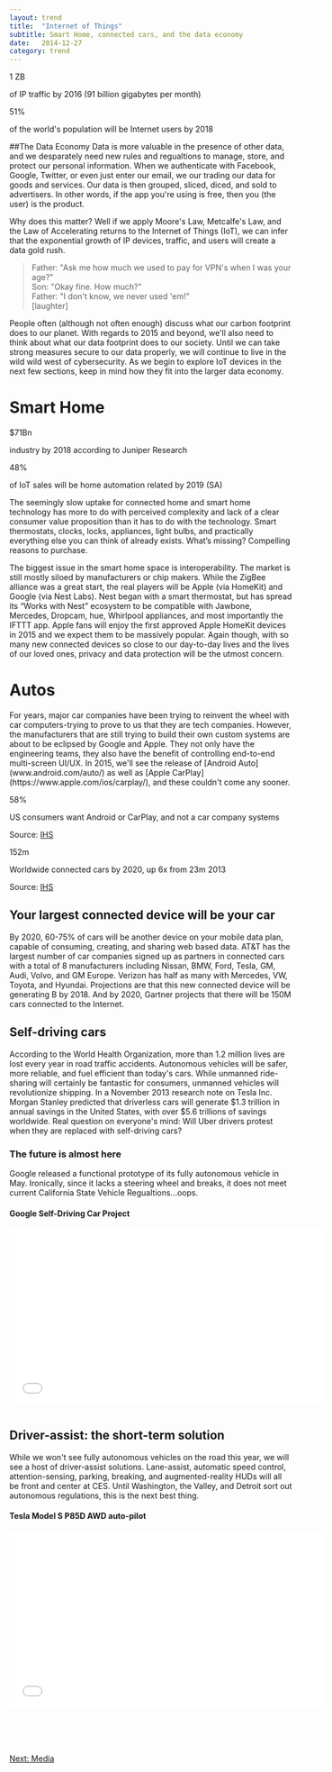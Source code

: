 ```yaml
---
layout: trend
title:  "Internet of Things"
subtitle: Smart Home, connected cars, and the data economy
date:   2014-12-27
category: trend
---
```


<!-- ##The Zettabyte (ZB) era
####More tubes ;-) -->
<!-- 
- By 2018, there will be nearly four billion global Internet users (more than 51 percent of the world's population), up from 2.5 billion in 2013
- Annual global IP traffic will pass the zettabyte (1000 exabytes) threshold by the end of 2016, and will reach 1.6 zettabytes per year by 2018. In 2016, global IP traffic will reach 1.1 zettabytes per year or 91.3 exabytes (one billion gigabytes) per month, and by 2018, global IP traffic will reach 1.6 zettabytes per year or 131.9exabytes per month.
- Global IP traffic has increased 5x over the past 5 years, and will increase threefold over 3x 5years. Overall, IP traffic will grow at a compound annual growth rate (CAGR) of 21 percent from 2013 to 2018.
- 2 internet devices per capita by 2018
- Broadband speeds will nearly triple by 2018. By 2018, global fixed broadband speeds will reach 42 Mbps, upfrom 16 Mbps in 2013.
 -->
<div class="grid">
	<div class="col-1-2-xs">
        <div class="stat">
            <p class="stat-num">1 ZB</p>
            <p class="stat-text">of IP traffic by 2016 (91 billion gigabytes per month)</p>
            <!-- <div class="source pull-right">Source: <a href="http://www.autonews.com/article/20140110/OEM06/301109910/the-race-to-market-the-connected-car">Cisco VNI</a></div> -->
        </div>
	</div>
	<div class="col-1-2-xs">
        <div class="stat">
            <p class="stat-num">51%</p>
            <p class="stat-text">of the world's population will be Internet users by 2018 </p>
            <!-- <div class="source pull-right">Source: <a href="http://www.autonews.com/article/20140110/OEM06/301109910/the-race-to-market-the-connected-car">Cisco VNI</a></div> -->
        </div>
	</div>
</div>



##The Data Economy
Data is more valuable in the presence of other data, and we desparately need new rules and regualtions to manage, store, and protect our personal information. When we authenticate with Facebook, Google, Twitter, or even just enter our email, we our trading our data for goods and services. Our data is then grouped, sliced, diced, and sold to advertisers. In other words, if the app you're using is free, then you (the user) is the product.

Why does this matter? Well if we apply Moore's Law, Metcalfe's Law, and the Law of Accelerating returns to the Internet of Things (IoT), we can infer that the exponential growth of IP devices, traffic, and users will create a data gold rush. 

 >Father: "Ask me how much we used to pay for VPN's when I was your age?"   
 >Son: "Okay fine. How much?"   
 >Father: "I don't know, we never used 'em!"   
 [laughter]

People often (although not often enough) discuss what our carbon footprint does to our planet. With regards to 2015 and beyond, we'll also need to think about what our data footprint does to our society. Until we can take strong measures secure to our data properly, we will continue to live in the wild wild west of cybersecurity. As we begin to explore IoT devices in the next few sections, keep in mind how they fit into the larger data economy. 

</div>
<div class="jumbo-inner jumbo--smart">
	<div class="container container-wide">
		<div class="jumbo-text vcenter">
			<h1 class="hero">Smart Home</h1>
		</div>
	</div>
</div>
<div class="container container-wide">
<div class="grid">
    <div class="col-1-2-xs">
        <div class="stat">
            <p class="stat-num">$71Bn</p>
            <p class="stat-text">industry by 2018 according to Juniper Research</p>
            <!-- <div class="source pull-right">Source: <a href="http://www.autonews.com/article/20140110/OEM06/301109910/the-race-to-market-the-connected-car">Cisco VNI</a></div> -->
        </div>
    </div>
    <div class="col-1-2-xs">
        <div class="stat">
            <p class="stat-num">48%</p>
            <p class="stat-text">of IoT sales will be home automation related by 2019 (SA)</p>
            <!-- <div class="source pull-right">Source: <a href="http://www.autonews.com/article/20140110/OEM06/301109910/the-race-to-market-the-connected-car">Cisco VNI</a></div> -->
        </div>
    </div>
</div>
<p>The seemingly slow uptake for connected home and smart home technology has more to do with perceived complexity and lack of a clear consumer value proposition than it has to do with the technology. Smart thermostats, clocks, locks, appliances, light bulbs, and practically everything else you can think of already exists. What’s missing? Compelling reasons to purchase.</p>

<p>The biggest issue in the smart home space is interoperability. The market is still mostly siloed by manufacturers or chip makers. While the ZigBee alliance was a great start, the real players will be Apple (via HomeKit) and Google (via Nest Labs). Nest began with a smart thermostat, but has spread its “Works with Nest” ecosystem to be compatible with Jawbone, Mercedes, Dropcam, hue, Whirlpool appliances, and most importantly the IFTTT app. Apple fans will enjoy the first approved Apple HomeKit devices in 2015 and we expect them to be massively popular. Again though, with so many new connected devices so close to our day-to-day lives and the lives of our loved ones, privacy and data protection will be the utmost concern.</p>
</div>
<div class="jumbo-inner jumbo--autos">
	<div class="container container-wide">
		<div class="jumbo-text vcenter">
			<h1 class="hero">Autos</h1>
		</div>
	</div>
</div>
<div class="container container-wide">
<p>For years, major car companies have been trying to reinvent the wheel with car computers-trying to prove to us that they are tech companies. However, the manufacturers that are still trying to build their own custom systems are about to be eclipsed by Google and Apple. They not only have the engineering teams, they also have the benefit of controlling end-to-end multi-screen UI/UX. In 2015, we'll see the release of [Android Auto](www.android.com/auto/) as well as [Apple CarPlay](https://www.apple.com/ios/carplay/), and these couldn't come any sooner.</p>
<div class="grid">
	<div class="col-1-2-xs">
        <div class="stat">
            <p class="stat-num">58%</p>
            <p class="stat-text">US consumers want Android or CarPlay, and not a car company systems</p>
            <div class="source pull-right">Source: <a href="http://www.autonews.com/article/20140110/OEM06/301109910/the-race-to-market-the-connected-car">IHS</a></div>
        </div>
	</div>
	<div class="col-1-2-xs">
        <div class="stat">
            <p class="stat-num">152m</p>
            <p class="stat-text">Worldwide connected cars by 2020, up 6x from 23m 2013</p>
            <div class="source pull-right">Source: <a href="http://www.autonews.com/article/20140110/OEM06/301109910/the-race-to-market-the-connected-car">IHS</a></div>
        </div>
	</div>
</div>
<h2>Your largest connected device will be your car</h2>
<p>By 2020, 60-75% of cars will be another device on your mobile data plan, capable of consuming, creating, and sharing web based data.  AT&T has the largest number of car companies signed up as partners in connected cars with a total of 8 manufacturers including Nissan, BMW, Ford, Tesla, GM, Audi, Volvo, and GM Europe.  Verizon has half as many with Mercedes, VW, Toyota, and Hyundai.  Projections are that this new connected device will be generating B by 2018.  And by 2020, Gartner projects that there will be 150M cars connected to the Internet.</p>

<h2>Self-driving cars</h2>
<p>According to the World Health Organization, more than 1.2 million lives are lost every year in road traffic accidents. Autonomous vehicles will be safer, more reliable, and fuel efficient than today's cars. While unmanned ride-sharing will certainly be fantastic for consumers, unmanned vehicles will revolutionize shipping. In a November 2013 research note on Tesla Inc. Morgan Stanley predicted that driverless cars will generate $1.3 trillion in annual savings in the United States, with over $5.6 trillions of savings worldwide. Real question on everyone's mind: Will Uber drivers protest when they are replaced with self-driving cars? </p>

<h3>The future is almost here</h3>
<p>Google released a functional prototype of its fully autonomous vehicle in May. Ironically, since it lacks a steering wheel and breaks, it does not meet current California State Vehicle Regualtions...oops. 
</p>

<h4>Google Self-Driving Car Project</h4>
<div class="embed-responsive embed-responsive-16by9" style="margin:0 0 40px 0;">
<iframe class="embed-resposive-item" width="560" height="315" src="//www.youtube.com/embed/CqSDWoAhvLU" frameborder="0" allowfullscreen></iframe>
</div>

<h2>Driver-assist: the short-term solution</h2>
<p>While we won't see fully autonomous vehicles on the road this year, we will see a host of driver-assist solutions. Lane-assist, automatic speed control, attention-sensing, parking, breaking, and augmented-reality HUDs will all be front and center at CES. Until Washington, the Valley, and Detroit sort out autonomous regulations, this is the next best thing.</p>

<h4>Tesla Model S P85D AWD auto-pilot</h4>
<div class="embed-responsive embed-responsive-16by9" style="margin:0 0 80px 0;">
<iframe class="embed-resposive-item" width="560" height="315" src="//www.youtube.com/embed/7quu551ehc0" frameborder="0" allowfullscreen></iframe>
</div>
<a href="/trend/2014/12/28/wearables/" style="margin:40px 0;" class="btn btn-primary">Next: Media</a>


